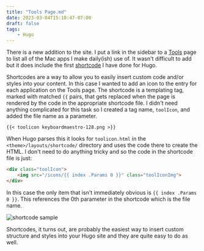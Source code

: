 ```yaml
---
title: "Tools Page.md"
date: 2023-03-04T15:10:47-07:00
draft: false
tags:
    - Hugo
---
```


There is a new addition to the site. I put a link in the sidebar to a [Tools](/tools/) page to list all of the Mac apps I make daily(ish) use of. It wasn't difficult to add but it does include the first [shortcode](https://gohugo.io/templates/shortcode-templates/)  I have done for Hugo. 

Shortcodes are a way to allow you to easily insert custom code and/or styles into your content. In this case I wanted to add an icon to the entry for each application on the Tools page. The shortcode is a templating tag, marked with matched `{{` pairs, that gets replaced when the page is rendered by the code in the appropriate shortcode file. I didn't need anything complicated for this task so I created a tag name, `toolIcon`, and added the file name as a parameter.

`{{< toolicon keyboardmaestro-128.png >}}`

When Hugo parses this it looks for `toolicon.html` in the `<theme>/layouts/shortcode/` directory and uses the code there to create the HTML. I don't need to do anything tricky and so the code in the shortcode file is just:

```html
<div class="toolIcon">
    <img src="/icons/{{ index .Params 0 }}" class="toolIconImg">
</div>
```

In this case the only item that isn't immediately obvious is `{{ index .Params 0 }}`. This references the 0th parameter in the shortcode which is the file name. 

![shortcode sample](/images/shortcodeSample.jpg)

Shortcodes, it turns out, are probably the easiest way to insert custom structure and styles into your Hugo site and they are quite easy to do as well. 